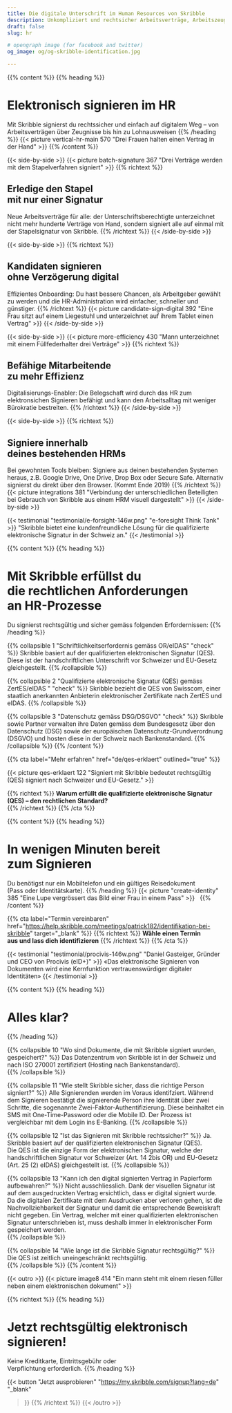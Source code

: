 ```yaml
---
title: Die digitale Unterschrift im Human Resources von Skribble
description: Unkompliziert und rechtsicher Arbeitsverträge, Arbeitszeugnisse und Lohnausweise signieren. Mit der Stapelsignatur kannst du alle PDfs mit einem Klick unterschreiben.
draft: false
slug: hr

# opengraph image (for facebook and twitter)
og_image: og/og-skribble-identification.jpg

---
```


{{% content %}}
{{% heading %}}
# Elektronisch signieren im HR
Mit Skribble signierst du rechtssicher und einfach auf digitalem Weg – von Arbeitsverträgen über Zeugnisse bis hin zu Lohnausweisen
{{% /heading %}}
{{< picture vertical-hr-main 570 "Drei Frauen halten einen Vertrag in der Hand" >}}
{{% /content %}}

[//]: # (--------------------------------------------------------------------------------------------------------------)

{{< side-by-side >}}
{{< picture batch-signature 367 "Drei Verträge werden mit dem Stapelverfahren signiert" >}}
{{% richtext %}}
## Erledige den Stapel <br class="hide-for-mobile">mit nur einer Signatur
Neue Arbeitsverträge für alle: der Unterschriftsberechtigte unterzeichnet nicht mehr hunderte Verträge von Hand, sondern signiert alle auf einmal mit der Stapelsignatur von Skribble.
{{% /richtext %}}
{{< /side-by-side >}}

[//]: # (--------------------------------------------------------------------------------------------------------------)

{{< side-by-side >}}
{{% richtext %}}
## Kandidaten signieren <br class="hide-for-mobile">ohne Verzögerung digital
Effizientes Onboarding: Du hast bessere Chancen, als Arbeitgeber gewählt zu werden und die HR-Administration wird einfacher, schneller und günstiger.
{{% /richtext %}}
{{< picture candidate-sign-digital 392 "Eine Frau sitzt auf einem Liegestuhl und unterzeichnet auf ihrem Tablet einen Vertrag" >}}
{{< /side-by-side >}}

[//]: # (--------------------------------------------------------------------------------------------------------------)

{{< side-by-side >}}
{{< picture more-efficiency 430 "Mann unterzeichnet mit einem Füllfederhalter drei Verträge" >}}
{{% richtext %}}
## Befähige Mitarbeitende <br class="hide-for-mobile">zu mehr Effizienz
Digitalisierungs-Enabler: Die Belegschaft wird durch das HR zum elektronsichen Signieren befähigt und kann den Arbeitsalltag mit weniger Bürokratie bestreiten.
{{% /richtext %}}
{{< /side-by-side >}}

[//]: # (--------------------------------------------------------------------------------------------------------------)

{{< side-by-side >}}
{{% richtext %}}
## Signiere innerhalb <br class="hide-for-mobile">deines bestehenden HRMs
Bei gewohnten Tools bleiben: Signiere aus deinen bestehenden Systemen heraus, z.B. Google Drive, One Drive, Drop Box oder Secure Safe. Alternativ signierst du direkt über den Browser. (Kommt Ende 2019)
{{% /richtext %}}
{{< picture integrations 381 "Verbindung der unterschiedlichen Beteiligten bei Gebrauch von Skribble aus einem HRM visuell dargestellt" >}}
{{< /side-by-side >}}

[//]: # (--------------------------------------------------------------------------------------------------------------)

{{< testimonial "testimonial/e-forsight-146w.png" "e-foresight Think Tank" >}}
"Skribble bietet eine kundenfreundliche Lösung für die qualifizierte elektronische Signatur in der Schweiz an."
{{< /testimonial >}}

[//]: # (--------------------------------------------------------------------------------------------------------------)

{{% content %}}
{{% heading %}}
# Mit Skribble erfüllst du <br class="hide-for-mobile">die rechtlichen Anforderungen <br class="hide-for-mobile">an HR-Prozesse
Du signierst rechtsgültig und sicher gemäss folgenden Erfordernissen:
{{% /heading %}}

{{% collapsible 1 "Schriftlichkeitserfordernis gemäss OR/eIDAS" "check" %}}
Skribble basiert auf der qualifizierten elektronischen Signatur (QES). <br class="hide-for-mobile">Diese ist der handschriftlichen Unterschrift vor Schweizer und EU-Gesetz gleichgestellt.
{{% /collapsible %}}

{{% collapsible 2 "Qualifizierte elektronische Signatur (QES) gemäss ZertES/eIDAS " "check" %}}
Skribble bezieht die QES von Swisscom, einer staatlich anerkannten Anbieterin elektronischer Zertifikate nach ZertES und eIDAS.
{{% /collapsible %}}

{{% collapsible 3 "Datenschutz gemäss DSG/DSGVO" "check" %}}
Skribble sowie Partner verwalten ihre Daten gemäss dem Bundesgesetz über den Datenschutz (DSG) sowie der europäischen Datenschutz-Grundverordnung (DSGVO) und hosten diese in der Schweiz nach Bankenstandard.
{{% /collapsible %}}
{{% /content %}}

[//]: # (--------------------------------------------------------------------------------------------------------------)

{{% cta
  label="Mehr erfahren"
  href="de/qes-erklaert"
  outlined="true"
%}}

{{< picture qes-erklaert 122 "Signiert mit Skribble bedeutet rechtsgültig (QES) signiert nach Schweizer und EU-Gesetz." >}}

{{% richtext %}}
**Warum erfüllt die qualifizierte elektronische Signatur (QES) – den rechtlichen Standard?**<br>
{{% /richtext %}}
{{% /cta %}}


[//]: # (--------------------------------------------------------------------------------------------------------------)

{{% content %}}
{{% heading %}}
# In wenigen Minuten bereit <br class="hide-for-mobile">zum Signieren
Du benötigst nur ein Mobiltelefon und ein gültiges Reisedokument <br class="hide-for-mobile">(Pass oder Identitätskarte).
{{% /heading %}}
{{< picture "create-identity" 385 "Eine Lupe vergrössert das Bild einer Frau in einem Pass" >}}
&nbsp;
{{% /content %}}

{{% cta
  label="Termin vereinbaren"
  href="https://help.skribble.com/meetings/patrick182/identifikation-bei-skribble"
  target="_blank"
%}}
{{% richtext %}}
**Wähle einen Termin <br class="hide-for-mobile">aus und lass dich identifizieren**
{{% /richtext %}}
{{% /cta %}}

[//]: # (--------------------------------------------------------------------------------------------------------------)

{{< testimonial "testimonial/procivis-146w.png" "Daniel Gasteiger, Gründer und CEO von Procivis (eID+)" >}}
«Das elektronische Signieren von Dokumenten wird eine Kernfunktion vertrauenswürdiger digitaler Identitäten»
{{< /testimonial >}}

[//]: # (--------------------------------------------------------------------------------------------------------------)

{{% content %}}
{{% heading %}}
# Alles klar?
{{% /heading %}}

{{% collapsible 10 "Wo sind Dokumente, die mit Skribble signiert wurden, gespeichert?" %}}
Das Datenzentrum von Skribble ist in der Schweiz und nach ISO 270001 zertifiziert (Hosting nach Bankenstandard).      
{{% /collapsible %}}

{{% collapsible 11 "Wie stellt Skribble sicher, dass die richtige Person signiert?" %}}
Alle Signierenden werden im Voraus identifziert. Während dem Signieren bestätigt die signierende Person ihre Identität über zwei Schritte, die sogenannte Zwei-Faktor-Authentifizierung. Diese beinhaltet ein SMS mit One-Time-Password oder die Mobile ID. Der Prozess ist vergleichbar mit dem Login ins E-Banking.
{{% /collapsible %}}

{{% collapsible 12 "Ist das Signieren mit Skribble rechtssicher?" %}}
Ja. Skribble basiert auf der qualifizierten elektronischen Signatur (QES). <br class="hide-for-mobile">Die QES ist die einzige Form der elektronischen Signatur, welche der handschriftlichen Signatur vor Schweizer (Art. 14 2bis OR) und EU-Gesetz <br class="hide-for-mobile">(Art. 25 (2) eIDAS) gleichgestellt ist. 
{{% /collapsible %}}

{{% collapsible 13 "Kann ich den digital signierten Vertrag in Papierform aufbewahren?" %}}
Nicht ausschliesslich. Dank der visuellen Signatur ist auf dem ausgedruckten Vertrag ersichtlich, dass er digital signiert wurde. Da die digitalen Zertifikate mit dem Ausdrucken aber verloren gehen, ist die Nachvollziehbarkeit der Signatur und damit die entsprechende Beweiskraft nicht gegeben. Ein Vertrag, welcher mit einer qualifizierten elektronischen Signatur unterschrieben ist, muss deshalb immer in elektronischer Form gespeichert werden.               
{{% /collapsible %}}

{{% collapsible 14 "Wie lange ist die Skribble Signatur rechtsgültig?" %}}
Die QES ist zeitlich uneingeschränkt rechtsgültig.     
{{% /collapsible %}}
{{% /content %}}

[//]: # (--------------------------------------------------------------------------------------------------------------)

{{< outro >}}
{{< picture image8 414 "Ein mann steht mit einem riesen füller neben einem elektronischen dokument" >}}

{{% richtext %}}
{{% heading %}}
# Jetzt rechtsgültig elektronisch signieren!
Keine Kreditkarte, Eintrittsgebühr oder <br class="hide-for-mobile">Verpflichtung erforderlich.
{{% /heading %}}

{{< button
  "Jetzt ausprobieren"
  "https://my.skribble.com/signup?lang=de"
  "_blank"
>}}
{{% /richtext %}}
{{< /outro >}}
